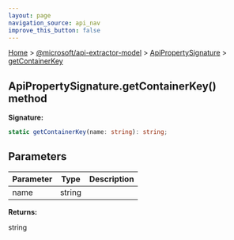 ```yaml
---
layout: page
navigation_source: api_nav
improve_this_button: false
---
```



[Home](./index.md) &gt; [@microsoft/api-extractor-model](./api-extractor-model.md) &gt; [ApiPropertySignature](./api-extractor-model.apipropertysignature.md) &gt; [getContainerKey](./api-extractor-model.apipropertysignature.getcontainerkey.md)

## ApiPropertySignature.getContainerKey() method

<b>Signature:</b>

```typescript
static getContainerKey(name: string): string;
```

## Parameters

|  Parameter | Type | Description |
|  --- | --- | --- |
|  name | string |  |

<b>Returns:</b>

string
